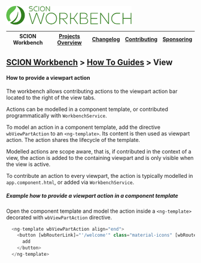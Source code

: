 <a href="/README.md"><img src="/resources/branding/scion-workbench-banner.svg" height="50" alt="SCION Workbench"></a>

| SCION Workbench | [Projects Overview][menu-projects-overview] | [Changelog][menu-changelog] | [Contributing][menu-contributing] | [Sponsoring][menu-sponsoring] |  
| --- | --- | --- | --- | --- |

## [SCION Workbench][menu-home] > [How To Guides][menu-how-to] > View

#### How to provide a viewpart action
The workbench allows contributing actions to the viewpart action bar located to the right of the view tabs.

Actions can be modelled in a component template, or contributed programmatically with `WorkbenchService`.

To model an action in a component template, add the directive `wbViewPartAction` to an `<ng-template>`. Its content is then used as viewpart action. The action shares the lifecycle of the template.

Modelled actions are scope aware, that is, if contributed in the context of a view, the action is added to the containing viewpart and is only visible when the view is active.

To contribute an action to every viewpart, the action is typically modelled in `app.component.html`, or added via `WorkbenchService`.

##### Example how to provide a viewpart action in a component template

Open the component template and model the action inside a `<ng-template>` decorated with `wbViewPartAction` directive.

```typescript
  <ng-template wbViewPartAction align="end">
    <button [wbRouterLink]="'/welcome'" class="material-icons" [wbRouterLinkExtras]="{activateIfPresent: false}">
      add
    </button>
  </ng-template>
```

[menu-how-to]: /docs/site/howto/how-to.md

[menu-home]: /README.md
[menu-projects-overview]: /docs/site/projects-overview.md
[menu-changelog]: /docs/site/changelog.md
[menu-contributing]: /CONTRIBUTING.md
[menu-sponsoring]: /docs/site/sponsoring.md
